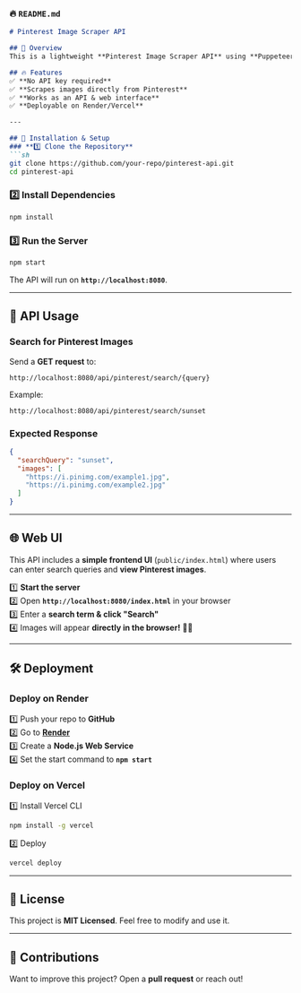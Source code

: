 
### **🔥 `README.md`**
```md
# Pinterest Image Scraper API

## 🚀 Overview
This is a lightweight **Pinterest Image Scraper API** using **Puppeteer**, allowing you to **search and fetch Pinterest images** **without needing an API key**.

## 🔥 Features
✅ **No API key required**  
✅ **Scrapes images directly from Pinterest**  
✅ **Works as an API & web interface**  
✅ **Deployable on Render/Vercel**

---

## 🔧 Installation & Setup
### **1️⃣ Clone the Repository**
```sh
git clone https://github.com/your-repo/pinterest-api.git
cd pinterest-api
```

### **2️⃣ Install Dependencies**
```sh
npm install
```

### **3️⃣ Run the Server**
```sh
npm start
```
The API will run on **`http://localhost:8080`**.

---

## 🚀 API Usage
### **Search for Pinterest Images**
Send a **GET request** to:
```
http://localhost:8080/api/pinterest/search/{query}
```
Example:
```
http://localhost:8080/api/pinterest/search/sunset
```
### **Expected Response**
```json
{
  "searchQuery": "sunset",
  "images": [
    "https://i.pinimg.com/example1.jpg",
    "https://i.pinimg.com/example2.jpg"
  ]
}
```

---

## 🌐 Web UI
This API includes a **simple frontend UI** (`public/index.html`) where users can enter search queries and **view Pinterest images**.

1️⃣ **Start the server**  
2️⃣ Open **`http://localhost:8080/index.html`** in your browser  
3️⃣ Enter a **search term & click "Search"**  
4️⃣ Images will appear **directly in the browser!** 🎨✨

---

## 🛠 Deployment
### **Deploy on Render**
1️⃣ Push your repo to **GitHub**  
2️⃣ Go to **[Render](https://render.com/)**  
3️⃣ Create a **Node.js Web Service**  
4️⃣ Set the start command to **`npm start`**  

### **Deploy on Vercel**
1️⃣ Install Vercel CLI
```sh
npm install -g vercel
```
2️⃣ Deploy
```sh
vercel deploy
```

---

## 📜 License
This project is **MIT Licensed**. Feel free to modify and use it.

---

## 🙌 Contributions
Want to improve this project? Open a **pull request** or reach out!


